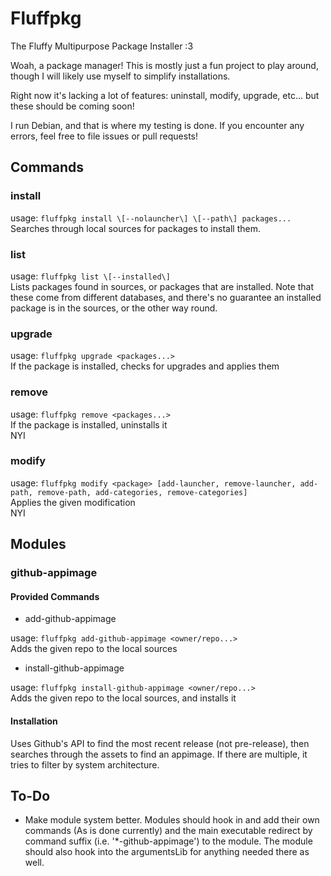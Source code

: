 # Fluffpkg
The Fluffy Multipurpose Package Installer :3

Woah, a package manager!
This is mostly just a fun project to play around, though I will likely use myself to simplify installations.

Right now it's lacking a lot of features: uninstall, modify, upgrade, etc... but these should be coming soon!

I run Debian, and that is where my testing is done. If you encounter any errors, feel free to file issues or pull requests!

## Commands

### install

usage: `fluffpkg install \[--nolauncher\] \[--path\] packages...`<br/>
Searches through local sources for packages to install them.

### list

usage: `fluffpkg list \[--installed\]`<br/>
Lists packages found in sources, or packages that are installed. Note that these come from different databases, and there's no guarantee an installed package is in the sources, or the other way round.

### upgrade

usage: `fluffpkg upgrade <packages...>`<br/>
If the package is installed, checks for upgrades and applies them<br/>

### remove

usage: `fluffpkg remove <packages...>`<br/>
If the package is installed, uninstalls it<br/>
NYI

### modify

usage: `fluffpkg modify <package> [add-launcher, remove-launcher, add-path, remove-path, add-categories, remove-categories]`<br/>
Applies the given modification<br/>
NYI

## Modules

### github-appimage

#### Provided Commands

 + add-github-appimage

 usage: `fluffpkg add-github-appimage <owner/repo...>`<br/>
 Adds the given repo to the local sources

 + install-github-appimage
 
 usage: `fluffpkg install-github-appimage <owner/repo...>`<br/>
 Adds the given repo to the local sources, and installs it

#### Installation

Uses Github's API to find the most recent release (not pre-release), then searches through the assets to find an appimage. If there are multiple, it tries to filter by system architecture.

## To-Do
 + Make module system better. Modules should hook in and add their own commands (As is done currently) and the main executable redirect by command suffix (i.e. '\*-github-appimage') to the module. The module should also hook into the argumentsLib for anything needed there as well.
